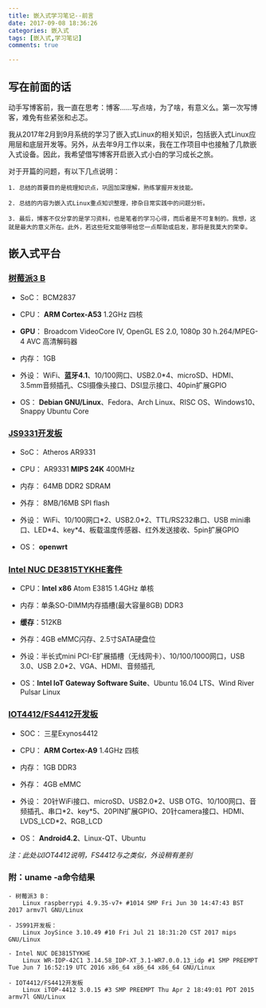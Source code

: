 ```yaml
---
title: 嵌入式学习笔记--前言
date: 2017-09-08 18:36:26
categories: 嵌入式
tags: [嵌入式,学习笔记]
comments: true

---
```

## 写在前面的话
动手写博客前，我一直在思考：博客……写点啥，为了啥，有意义么。第一次写博客，难免有些紧张和忐忑。  
    
我从2017年2月到9月系统的学习了嵌入式Linux的相关知识，包括嵌入式Linux应用层和底层开发等。另外，从去年9月工作以来，我在工作项目中也接触了几款嵌入式设备。因此，我希望借写博客开启嵌入式小白的学习成长之旅。<!-- more -->

对于开篇的问题，有以下几点说明：    

	1. 总结的首要目的是梳理知识点，巩固加深理解，熟练掌握开发技能。  
	  
	2. 总结的内容为嵌入式Linux重点知识整理，掺杂日常实践中的问题分析。    
	
	3. 最后，博客不仅分享的是学习资料，也是笔者的学习心得，而后者是不可复制的。我想，这就是最大的意义所在。此外，若这些短文能够带给您一点帮助或启发，那将是我莫大的荣幸。  


## 嵌入式平台
### [树莓派3 B][1]
- SoC： BCM2837

- CPU： **ARM Cortex-A53** 1.2GHz 四核

- **GPU**： Broadcom VideoCore IV, OpenGL ES 2.0, 1080p 30 h.264/MPEG-4 AVC 高清解码器

- 内存： 1GB

- 外设： WiFi、**蓝牙4.1**、10/100网口、USB2.0*4、microSD、HDMI、3.5mm音频插孔、CSI摄像头接口、DSI显示接口、40pin扩展GPIO


- OS： **Debian GNU/Linux**、Fedora、Arch Linux、RISC OS、Windows10、Snappy Ubuntu Core

### [JS9331开发板][2]
- SoC： Atheros AR9331

- CPU： AR9331 **MIPS 24K** 400MHz

- 内存： 64MB DDR2 SDRAM

- 外存： 8MB/16MB SPI flash

- 外设： WiFi、10/100网口\*2、USB2.0\*2、TTL/RS232串口、USB mini串口、LED\*4、key\*4、板载温度传感器、红外发送接收、5pin扩展GPIO
  
- OS： **openwrt**

### [Intel NUC DE3815TYKHE套件][3]
- CPU：**Intel x86** Atom E3815 1.4GHz 单核

- 内存：单条SO-DIMM内存插槽(最大容量8GB) DDR3

- **缓存**：512KB

- 外存：4GB eMMC闪存、2.5寸SATA硬盘位

- 外设：半长式mini PCI-E扩展插槽（无线网卡）、10/100/1000网口，USB 3.0、USB 2.0\*2、VGA、HDMI、音频插孔

- OS：**Intel IoT Gateway Software Suite**、Ubuntu 16.04 LTS、Wind River Pulsar Linux

### [IOT4412/FS4412开发板][4]
- SOC： 三星Exynos4412  

- CPU： **ARM Cortex-A9** 1.4GHz 四核

- 内存： 1GB DDR3   

- 外存： 4GB eMMC  

- 外设： 20针WiFi接口、microSD、USB2.0\*2、USB OTG、10/100网口、音频插孔、串口\*2、key\*5、20PIN扩展GPIO、20针camera接口、HDMI、LVDS\_LCD\*2、RGB\_LCD

- OS： **Android4.2**、Linux-QT、Ubuntu 
 
*注：此处以IOT4412说明，FS4412与之类似，外设稍有差别*


### 附：uname -a命令结果  
	- 树莓派3 B：
		Linux raspberrypi 4.9.35-v7+ #1014 SMP Fri Jun 30 14:47:43 BST 2017 armv7l GNU/Linux 
 
	- JS991开发板：
		Linux JoySince 3.10.49 #10 Fri Jul 21 18:31:20 CST 2017 mips GNU/Linux  

	- Intel NUC DE3815TYKHE
		Linux WR-IDP-42C1 3.14.58_IDP-XT_3.1-WR7.0.0.13_idp #1 SMP PREEMPT Tue Jun 7 16:52:19 UTC 2016 x86_64 x86_64 x86_64 GNU/Linux  

	- IOT4412/FS4412开发板
		Linux iTOP-4412 3.0.15 #3 SMP PREEMPT Thu Apr 2 18:49:01 PDT 2015 armv7l GNU/Linux
	

[1]:http://www.waveshare.net/shop/RPi3-B.htm
[2]:https://item.taobao.com/item.htm?ft=t&spm=a21m2.10192351.0.0.74c17e99LuNy2O&id=520092804695
[3]:https://www.intel.com/content/dam/support/us/en/documents/boardsandkits/DE3815TYBE_TechProdSpec.pdf
[4]:http://www.topeetboard.com/Product/iTOP4412-ss.html